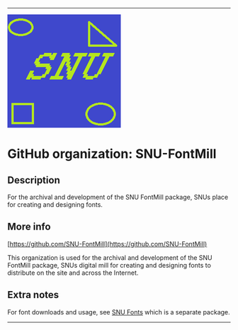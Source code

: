 
***

![SNU_blue_and_gold_legacy_icon.png failed to load. The file may be missing or corrupt. Check the file path for errors first.](/AdditionalInfo/2/SNU-FontMill/SNU_blue_and_gold_legacy_icon.png)

# GitHub organization: SNU-FontMill

## Description

For the archival and development of the SNU FontMill package, SNUs place for creating and designing fonts.

## More info

[https://github.com/SNU-FontMill](https://github.com/SNU-FontMill)

This organization is used for the archival and development of the SNU FontMill package, SNUs digital mill for creating and designing fonts to distribute on the site and across the Internet.

## Extra notes

For font downloads and usage, see [SNU Fonts](/AdditionalInfo/1/SNU-Fonts/) which is a separate package.

***
